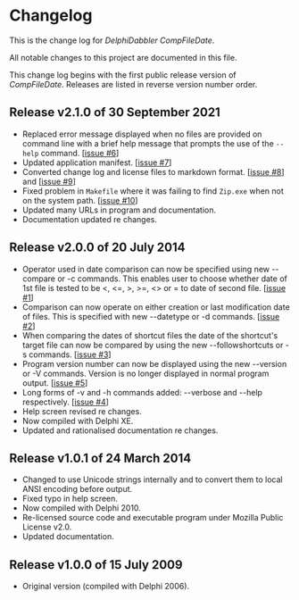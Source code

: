 # Changelog

This is the change log for _DelphiDabbler CompFileDate_.

All notable changes to this project are documented in this file.

This change log begins with the first public release version of _CompFileDate_. Releases are listed in reverse version number order.

## Release v2.1.0 of 30 September 2021

* Replaced error message displayed when no files are provided on command line with a brief help message that prompts the use of the `--help` command. [[issue #6](https://github.com/delphidabbler/compfiledate/issues/6)]
* Updated application manifest. [[issue #7](https://github.com/delphidabbler/compfiledate/issues/7)]
* Converted change log and license files to markdown format. [[issue #8](https://github.com/delphidabbler/compfiledate/issues/8)] and [[issue #9](https://github.com/delphidabbler/compfiledate/issues/9)]
* Fixed problem in `Makefile` where it was failing to find `Zip.exe` when not on the system path. [[issue #10](https://github.com/delphidabbler/compfiledate/issues/10)]
* Updated many URLs in program and documentation.
* Documentation updated re changes.

## Release v2.0.0 of 20 July 2014

* Operator used in date comparison can now be specified using new --compare or -c commands. This enables user to choose whether date of 1st file is tested to be <, <=, >, >=, <> or = to date of second file. [[issue #1](https://github.com/delphidabbler/compfiledate/issues/1)]
* Comparison can now operate on either creation or last modification date of files. This is specified with new --datetype or -d commands. [[issue #2](https://github.com/delphidabbler/compfiledate/issues/2)]
* When comparing the dates of shortcut files the date of the shortcut's target file can now be compared by using the new --followshortcuts or -s commands. [[issue #3](https://github.com/delphidabbler/compfiledate/issues/3)]
* Program version number can now be displayed using the new --version or -V commands. Version is no longer displayed in normal program output. [[issue #5](https://github.com/delphidabbler/compfiledate/issues/5)]
* Long forms of -v and -h commands added: --verbose and --help respectively. [[issue #4](https://github.com/delphidabbler/compfiledate/issues/4)]
* Help screen revised re changes.
* Now compiled with Delphi XE.
* Updated and rationalised documentation re changes.

## Release v1.0.1 of 24 March 2014

* Changed to use Unicode strings internally and to convert them to local ANSI encoding before output.
* Fixed typo in help screen.
* Now compiled with Delphi 2010.
* Re-licensed source code and executable program under Mozilla Public License v2.0.
* Updated documentation.

## Release v1.0.0 of 15 July 2009

* Original version (compiled with Delphi 2006).
